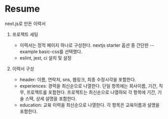# Resume

next.js로 만든 이력서

1. 프로젝트 세팅

   - 이력서는 정적 페이지 하나로 구성한다. nextjs starter 옵션 중 간단한 --example basic-css를 선택했다.
   - eslint, jest, ci 설치 및 설정

2. 이력서 구성

   - header: 이름, 연락처, sns, 웹링크, 최종 수정시각을 포함한다.
   - experiences: 경력을 최신순으로 나열한다. 단일 항목에는 회사이름, 기간, 직무, 프로젝트를 포함한다. 프로젝트는 최신순으로 나열하되 각 항목에 기간, 기술 스택, 상세 설명을 포함한다.
   - education: 교육 이력을 최신순으로 나열한다. 각 항목은 교육이름과 설명을 포함한다.

